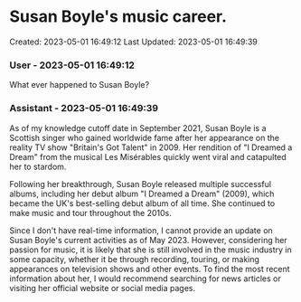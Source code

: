 # Susan Boyle's music career.

Created: 2023-05-01 16:49:12
Last Updated: 2023-05-01 16:49:39

### User - 2023-05-01 16:49:12

What ever happened to Susan Boyle?

### Assistant - 2023-05-01 16:49:39

As of my knowledge cutoff date in September 2021, Susan Boyle is a Scottish singer who gained worldwide fame after her appearance on the reality TV show "Britain's Got Talent" in 2009. Her rendition of "I Dreamed a Dream" from the musical Les Misérables quickly went viral and catapulted her to stardom. 

Following her breakthrough, Susan Boyle released multiple successful albums, including her debut album "I Dreamed a Dream" (2009), which became the UK's best-selling debut album of all time. She continued to make music and tour throughout the 2010s.

Since I don't have real-time information, I cannot provide an update on Susan Boyle's current activities as of May 2023. However, considering her passion for music, it is likely that she is still involved in the music industry in some capacity, whether it be through recording, touring, or making appearances on television shows and other events. To find the most recent information about her, I would recommend searching for news articles or visiting her official website or social media pages.

